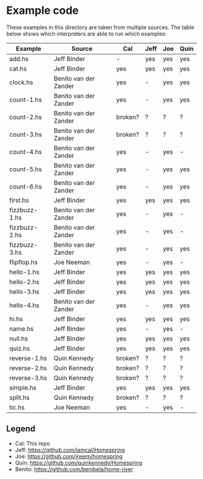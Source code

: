 # Example code

These examples in this directory are taken from multiple sources.
The table below shows which interpreters are able to run which examples:

| Example       | Source                | Cal     | Jeff | Joe | Quin |
| ------------- | --------------------- | ------- | ---- | --- | ---- |
| add.hs        | Jeff Binder           | -       | yes  | yes | yes  |
| cat.hs        | Jeff Binder           | yes     | yes  | yes | yes  |
| clock.hs      | Benito van der Zander | yes     | -    | yes | yes  |
| count-1.hs    | Benito van der Zander | yes     | -    | yes | yes  |
| count-2.hs    | Benito van der Zander | broken? | ?    | ?   | ?    |
| count-3.hs    | Benito van der Zander | broken? | ?    | ?   | ?    |
| count-4.hs    | Benito van der Zander | yes     | -    | yes | -    |
| count-5.hs    | Benito van der Zander | yes     | -    | yes | yes  |
| count-6.hs    | Benito van der Zander | yes     | -    | yes | yes  |
| first.hs      | Jeff Binder           | yes     | yes  | yes | yes  |
| fizzbuzz-1.hs | Benito van der Zander | yes     | -    | yes | -    |
| fizzbuzz-2.hs | Benito van der Zander | yes     | -    | yes | -    |
| fizzbuzz-3.hs | Benito van der Zander | yes     | -    | yes | yes  |
| flipflop.hs   | Joe Neeman            | yes     | -    | yes | -    |
| hello-1.hs    | Jeff Binder           | yes     | yes  | yes | yes  |
| hello-2.hs    | Jeff Binder           | yes     | yes  | yes | yes  |
| hello-3.hs    | Jeff Binder           | yes     | yes  | yes | yes  |
| hello-4.hs    | Benito van der Zander | yes     | -    | yes | yes  |
| hi.hs         | Jeff Binder           | yes     | yes  | yes | yes  |
| name.hs       | Jeff Binder           | yes     | -    | yes | -    |
| null.hs       | Jeff Binder           | yes     | yes  | yes | yes  |
| quiz.hs       | Jeff Binder           | yes     | yes  | yes | yes  |
| reverse-1.hs  | Quin Kennedy          | broken? | ?    | ?   | ?    |
| reverse-2.hs  | Quin Kennedy          | broken? | ?    | ?   | ?    |
| reverse-3.hs  | Quin Kennedy          | broken? | ?    | ?   | ?    |
| simple.hs     | Jeff Binder           | yes     | yes  | yes | yes  |
| split.hs      | Quin Kennedy          | broken? | ?    | ?   | ?    |
| tic.hs        | Joe Neeman            | yes     | -    | yes | -    |


## Legend

* Cal: This repo
* Jeff: https://github.com/iamcal/Homespring
* Joe: https://github.com/jneem/homespring
* Quin: https://github.com/quinkennedy/Homespring
* Benito: https://github.com/benibela/home-river
